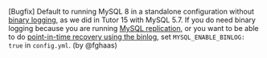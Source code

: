 [Bugfix] Default to running MySQL 8 in a standalone configuration without [binary logging](https://dev.mysql.com/doc/refman/8.0/en/binary-log.html), as we did in Tutor 15 with MySQL 5.7. If you do need binary logging because you are running [MySQL replication](https://dev.mysql.com/doc/refman/8.0/en/replication.html), or you want to be able to do [point-in-time recovery using the binlog](https://dev.mysql.com/doc/refman/8.0/en/point-in-time-recovery-binlog.html), set `MYSQL_ENABLE_BINLOG: true` in `config.yml`. (by @fghaas)
